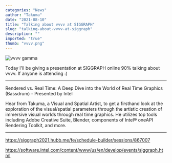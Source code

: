 ```yaml
---
categories: "News"
author: "Takuma"
date: "2021-08-10"
title: "Talking about vvvv at SIGGRAPH"
slug: "talking-about-vvvv-at-siggraph"
description: ""
imported: "true"
thumb: "vvvv.png"
---
```



![vvvv gamma](vvvv.png) 

Today I'll be giving a presentation at SIGGRAPH online 90% talking about vvvv. If anyone is attending :) 

------
Rendered vs. Real Time: A Deep Dive into the World of Real Time Graphics (Bassdrum) - Presented by Intel

Hear from Takuma, a Visual and Spatial Artist, to get a firsthand look at the exploration of the visual/spatial parameters through the artistic creation of immersive visual worlds through real time graphics. He utilizes top tools including Adobe Creative Suite, Blender, components of Intel® oneAPI Rendering Toolkit, and more.

------

https://siggraph2021.hubb.me/fe/schedule-builder/sessions/867007

https://software.intel.com/content/www/us/en/develop/events/siggraph.html